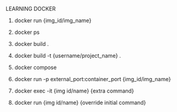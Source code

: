 LEARNING DOCKER

1. docker run {img_id/img_name}

2. docker ps

3. docker build .

4. docker build -t {username/project_name} .

5. docker compose

6. docker run -p external_port:container_port {img_id/img_name}

7. docker exec -it {img id/name} {extra command}

8. docker run {img id/name} {override initial command}